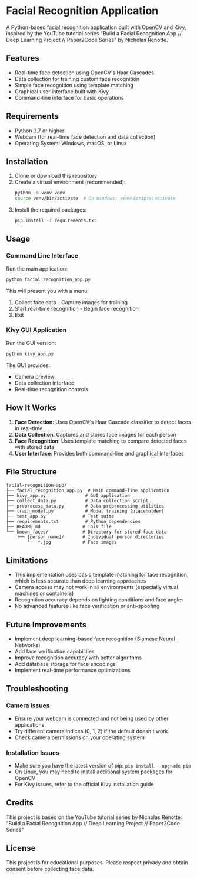 # Facial Recognition Application

A Python-based facial recognition application built with OpenCV and Kivy, inspired by the YouTube tutorial series "Build a Facial Recognition App // Deep Learning Project // Paper2Code Series" by Nicholas Renotte.

## Features

- Real-time face detection using OpenCV's Haar Cascades
- Data collection for training custom face recognition
- Simple face recognition using template matching
- Graphical user interface built with Kivy
- Command-line interface for basic operations

## Requirements

- Python 3.7 or higher
- Webcam (for real-time face detection and data collection)
- Operating System: Windows, macOS, or Linux

## Installation

1. Clone or download this repository
2. Create a virtual environment (recommended):
   ```bash
   python -m venv venv
   source venv/bin/activate  # On Windows: venv\Scripts\activate
   ```
3. Install the required packages:
   ```bash
   pip install -r requirements.txt
   ```

## Usage

### Command Line Interface

Run the main application:
```bash
python facial_recognition_app.py
```

This will present you with a menu:
1. Collect face data - Capture images for training
2. Start real-time recognition - Begin face recognition
3. Exit

### Kivy GUI Application

Run the GUI version:
```bash
python kivy_app.py
```

The GUI provides:
- Camera preview
- Data collection interface
- Real-time recognition controls

## How It Works

1. **Face Detection**: Uses OpenCV's Haar Cascade classifier to detect faces in real-time
2. **Data Collection**: Captures and stores face images for each person
3. **Face Recognition**: Uses template matching to compare detected faces with stored data
4. **User Interface**: Provides both command-line and graphical interfaces

## File Structure

```
facial-recognition-app/
├── facial_recognition_app.py  # Main command-line application
├── kivy_app.py               # GUI application
├── collect_data.py           # Data collection script
├── preprocess_data.py        # Data preprocessing utilities
├── train_model.py            # Model training (placeholder)
├── test_app.py              # Test suite
├── requirements.txt          # Python dependencies
├── README.md                # This file
└── known_faces/             # Directory for stored face data
    └── [person_name]/       # Individual person directories
        └── *.jpg            # Face images
```

## Limitations

- This implementation uses basic template matching for face recognition, which is less accurate than deep learning approaches
- Camera access may not work in all environments (especially virtual machines or containers)
- Recognition accuracy depends on lighting conditions and face angles
- No advanced features like face verification or anti-spoofing

## Future Improvements

- Implement deep learning-based face recognition (Siamese Neural Networks)
- Add face verification capabilities
- Improve recognition accuracy with better algorithms
- Add database storage for face encodings
- Implement real-time performance optimizations

## Troubleshooting

### Camera Issues
- Ensure your webcam is connected and not being used by other applications
- Try different camera indices (0, 1, 2) if the default doesn't work
- Check camera permissions on your operating system

### Installation Issues
- Make sure you have the latest version of pip: `pip install --upgrade pip`
- On Linux, you may need to install additional system packages for OpenCV
- For Kivy issues, refer to the official Kivy installation guide

## Credits

This project is based on the YouTube tutorial series by Nicholas Renotte:
"Build a Facial Recognition App // Deep Learning Project // Paper2Code Series"

## License

This project is for educational purposes. Please respect privacy and obtain consent before collecting face data.

